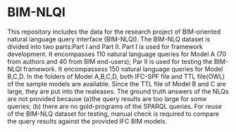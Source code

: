 # BIM-NLQI
This repository includes the data for the research project of BIM-oriented natural language query interface (BIM-NLQI). 
The BIM-NLQ dataset is divided into two parts:Part I and Part II.
Part I is used for framework development. It encompasses 110 natural language queries for Model A (70 from authors and 40 from BIM end-users);
Par II is used for testing the BIM-NLQI framework. It encompassess 150 natural language queries for Model B,C,D. 
In the folders of Model A,B,C,D, both IFC-SPF file and TTL file(OWL) of the sample models are available. Since the TTL file of Model B and C are large, they are put into the realeases. 
The ground truth answers of the NLQs are not provided because (a)the query results are too large for some queries; (b) there are no gold-programs of the SPARQL queries.
For reuse of the BIM-NLQ dataset for testing, manual check is required to compare the query results against the provided IFC BIM models.  
